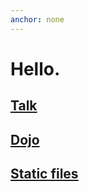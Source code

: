 ```yaml
---
anchor: none
---
```


# Hello.

<h2 class="even">
    <a class="blue inverse block" href="/~~/talk">Talk</a>
</h2>
<h2 class="even">
    <a class="blue inverse block" href="/~~/dojo">Dojo</a>
</h2>

<h2 class="even">
    <a class="blue inverse block" href="/static">Static files</a>
</h2>

